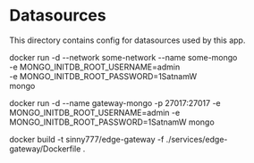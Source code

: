 # Datasources

This directory contains config for datasources used by this app.

docker run -d --network some-network --name some-mongo \
    -e MONGO_INITDB_ROOT_USERNAME=admin \
    -e MONGO_INITDB_ROOT_PASSWORD=1SatnamW \
    mongo


docker run -d --name gateway-mongo -p 27017:27017 -e MONGO_INITDB_ROOT_USERNAME=admin -e MONGO_INITDB_ROOT_PASSWORD=1SatnamW mongo


docker build -t sinny777/edge-gateway -f ./services/edge-gateway/Dockerfile .